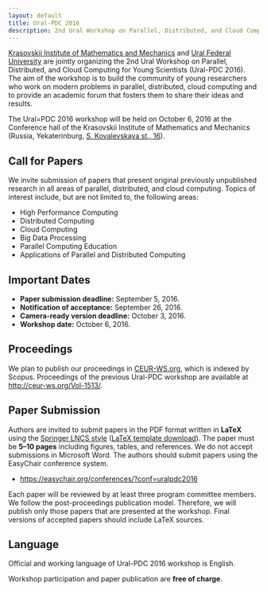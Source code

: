 ```yaml
---
layout: default
title: Ural-PDC 2016
description: 2nd Ural Workshop on Parallel, Distributed, and Cloud Computing for Young Scientists (Ural-PDC 2016).
---
```


[Krasovskii Institute of Mathematics and Mechanics](http://www.imm.uran.ru/) and [Ural Federal University](http://urfu.ru/en/) are jointly organizing the 2nd Ural Workshop on Parallel, Distributed, and Cloud Computing for Young Scientists (Ural-PDC 2016). The aim of the workshop is to build the community of young researchers who work on modern problems in parallel, distributed, cloud computing and to provide an academic forum that fosters them to share their ideas and results.

The Ural=PDC 2016 workshop will be held on October 6, 2016 at the Conference hall of the Krasovskii Institute of Mathematics and Mechanics (Russia, Yekaterinburg, [S.&nbsp;Kovalevskaya st., 16](http://2gis.ru/ekaterinburg/firm/1267165676521629)).

## Call for Papers

We invite submission of papers that present original previously unpublished research in all areas of parallel, distributed, and cloud computing. Topics of interest include, but are not limited to, the following areas:

* High Performance Computing
* Distributed Computing
* Cloud Computing
* Big Data Processing
* Parallel Computing Education
* Applications of Parallel and Distributed Computing

## Important Dates

* **Paper submission deadline:** September 5, 2016.
* **Notification of acceptance:** September 26, 2016.
* **Camera-ready version deadline:** October 3, 2016.
* **Workshop date:** October 6, 2016.

## Proceedings

We plan to publish our proceedings in [CEUR-WS.org](http://ceur-ws.org/), which is indexed by Scopus. Proceedings of the previous Ural-PDC workshop are available at <http://ceur-ws.org/Vol-1513/>.

## Paper Submission

Authors are invited to submit papers in the PDF format written in **LaTeX** using the [Springer LNCS style](https://www.springer.com/computer/lncs?SGWID=0-164-6-793341-0) ([LaTeX template download](ftp://ftp.springer.de/pub/tex/latex/llncs/latex2e/llncs2e.zip)). The paper must be **5&ndash;10 pages** including figures, tables, and references. We do not accept submissions in Microsoft Word. The authors should submit papers using the EasyChair conference system.

* <https://easychair.org/conferences/?conf=uralpdc2016>

Each paper will be reviewed by at least three program committee members. We follow the post-proceedings publication model. Therefore, we will publish only those papers that are presented at the workshop. Final versions of accepted papers should include LaTeX sources.

## Language

Official and working language of Ural-PDC 2016 workshop is English.

Workshop participation and paper publication are **free of charge**.
